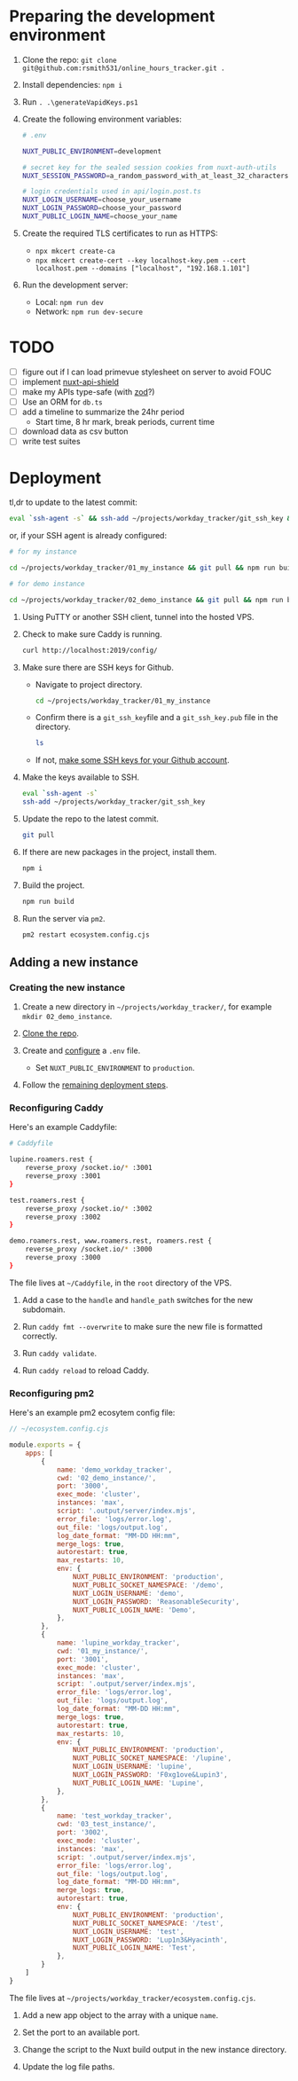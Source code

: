# Preparing the development environment

1. Clone the repo: `git clone git@github.com:rsmith531/online_hours_tracker.git .`

2. Install dependencies: `npm i`

3. Run `. .\generateVapidKeys.ps1`

4. Create the following environment variables:
    ```bash
    # .env
    
    NUXT_PUBLIC_ENVIRONMENT=development
    
    # secret key for the sealed session cookies from nuxt-auth-utils
    NUXT_SESSION_PASSWORD=a_random_password_with_at_least_32_characters
    
    # login credentials used in api/login.post.ts
    NUXT_LOGIN_USERNAME=choose_your_username
    NUXT_LOGIN_PASSWORD=choose_your_password
    NUXT_PUBLIC_LOGIN_NAME=choose_your_name
    ```

5. Create the required TLS certificates to run as HTTPS:
   - `npx mkcert create-ca`
   - `npx mkcert create-cert --key localhost-key.pem --cert localhost.pem --domains ["localhost", "192.168.1.101"]`

6. Run the development server:
   - Local: `npm run dev`
   - Network: `npm run dev-secure`

# TODO

- [ ] figure out if I can load primevue stylesheet on server to avoid FOUC
- [ ] implement [nuxt-api-shield](https://nuxt.com/modules/api-shield)
- [ ] make my APIs type-safe (with [zod](https://zod.dev/?id=installation)?)
- [ ] Use an ORM for `db.ts`
- [ ] add a timeline to summarize the 24hr period
    - Start time, 8 hr mark, break periods, current time
- [ ] download data as csv button
- [ ] write test suites

# Deployment

tl,dr to update to the latest commit:

```bash
eval `ssh-agent -s` && ssh-add ~/projects/workday_tracker/git_ssh_key && cd ~/projects/workday_tracker/03_test_instance && git pull && npm i && npm run build && pm2 restart ../ecosystem.config.cjs || echo "One or more commands failed."
```

or, if your SSH agent is already configured:

```bash
# for my instance

cd ~/projects/workday_tracker/01_my_instance && git pull && npm run build && pm2 restart ../ecosystem.config.cjs || echo "One or more commands failed."
```

```bash
# for demo instance

cd ~/projects/workday_tracker/02_demo_instance && git pull && npm run build && pm2 restart ../ecosystem.config.cjs || echo "One or more commands failed."
```

1. Using PuTTY or another SSH client, tunnel into the hosted VPS.

2. Check to make sure Caddy is running.
   ```bash
   curl http://localhost:2019/config/
   ```

3. Make sure there are SSH keys for Github.
    - Navigate to project directory.
      ```bash
      cd ~/projects/workday_tracker/01_my_instance
      ```
    - Confirm there is a `git_ssh_key`file and a `git_ssh_key.pub` file in the directory.
       ```bash
       ls
       ```
    - If not, [make some SSH keys for your Github account](https://community.popupsmart.com/t/how-to-clone-a-github-repository-using-ssh-on-a-linux-machine/71).

4. Make the keys available to SSH.
    ```bash
    eval `ssh-agent -s`
    ssh-add ~/projects/workday_tracker/git_ssh_key
    ```

5. Update the repo to the latest commit.
   ```bash
   git pull
   ```

6. If there are new packages in the project, install them.
    ```bash
    npm i
    ```

7. Build the project.
    ```bash
    npm run build
    ```
8. Run the server via `pm2`.
    ```bash
    pm2 restart ecosystem.config.cjs
    ```

## Adding a new instance

### Creating the new instance

1. Create a new directory in `~/projects/workday_tracker/`, for example `mkdir 02_demo_instance`.

2. [Clone the repo](#L3).

3. Create and [configure](#L9) a `.env` file.
    - Set `NUXT_PUBLIC_ENVIRONMENT` to `production`.

4. Follow the [remaining deployment steps](#L90).

### Reconfiguring Caddy

Here's an example Caddyfile: 

```bash
# Caddyfile

lupine.roamers.rest {
    reverse_proxy /socket.io/* :3001
    reverse_proxy :3001
}

test.roamers.rest {
    reverse_proxy /socket.io/* :3002
    reverse_proxy :3002
}

demo.roamers.rest, www.roamers.rest, roamers.rest {
    reverse_proxy /socket.io/* :3000
    reverse_proxy :3000
}
```

The file lives at `~/Caddyfile`, in the `root` directory of the VPS.

1. Add a case to the `handle` and `handle_path` switches for the new subdomain.

2. Run `caddy fmt --overwrite` to make sure the new file is formatted correctly.

3. Run `caddy validate`.

4. Run `caddy reload` to reload Caddy.

### Reconfiguring pm2

Here's an example pm2 ecosytem config file: 

```javascript
// ~/ecosystem.config.cjs

module.exports = {
    apps: [
        {
            name: 'demo_workday_tracker',
            cwd: '02_demo_instance/',
            port: '3000',
            exec_mode: 'cluster',
            instances: 'max',
            script: '.output/server/index.mjs',
            error_file: 'logs/error.log',
            out_file: 'logs/output.log',
            log_date_format: "MM-DD HH:mm",
            merge_logs: true,
            autorestart: true,
            max_restarts: 10,
            env: {
                NUXT_PUBLIC_ENVIRONMENT: 'production',
                NUXT_PUBLIC_SOCKET_NAMESPACE: '/demo',
                NUXT_LOGIN_USERNAME: 'demo',
                NUXT_LOGIN_PASSWORD: 'ReasonableSecurity',
                NUXT_PUBLIC_LOGIN_NAME: 'Demo',
            },
        },
        {
            name: 'lupine_workday_tracker',
            cwd: '01_my_instance/',
            port: '3001',
            exec_mode: 'cluster',
            instances: 'max',
            script: '.output/server/index.mjs',
            error_file: 'logs/error.log',
            out_file: 'logs/output.log',
            log_date_format: "MM-DD HH:mm",
            merge_logs: true,
            autorestart: true,
            max_restarts: 10,
            env: {
                NUXT_PUBLIC_ENVIRONMENT: 'production',
                NUXT_PUBLIC_SOCKET_NAMESPACE: '/lupine',
                NUXT_LOGIN_USERNAME: 'lupine',
                NUXT_LOGIN_PASSWORD: 'F0xg1ove&Lupin3',
                NUXT_PUBLIC_LOGIN_NAME: 'Lupine',
            },
        },
        {
            name: 'test_workday_tracker',
            cwd: '03_test_instance/',
            port: '3002',
            exec_mode: 'cluster',
            instances: 'max',
            script: '.output/server/index.mjs',
            error_file: 'logs/error.log',
            out_file: 'logs/output.log',
            log_date_format: "MM-DD HH:mm",
            merge_logs: true,
            autorestart: true,
            env: {
                NUXT_PUBLIC_ENVIRONMENT: 'production',
                NUXT_PUBLIC_SOCKET_NAMESPACE: '/test',
                NUXT_LOGIN_USERNAME: 'test',
                NUXT_LOGIN_PASSWORD: 'Lup1n3&Hyacinth',
                NUXT_PUBLIC_LOGIN_NAME: 'Test',
            },
        }
    ]
}
```

The file lives at `~/projects/workday_tracker/ecosystem.config.cjs`.

1. Add a new app object to the array with a unique `name`.

2. Set the port to an available port.

3. Change the script to the Nuxt build output in the new instance directory.

4. Update the log file paths.

